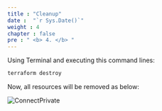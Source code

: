 ```yaml
---
title : "Cleanup"
date :  "`r Sys.Date()`" 
weight : 4 
chapter : false
pre : " <b> 4. </b> "
---
```



Using Terminal and executing this command lines:

```sh
terraform destroy
```

Now, all resources will be removed as below:

![ConnectPrivate](/images/4.cleanup/cleanup.png)

